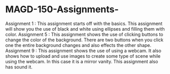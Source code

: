 # MAGD-150-Assignments-
Assignment 1 : This assignment starts off with the basics. This assignment will show you the use of black and white using ellipses and filling them with color. 
Assignment 5 : This assignment shows the use of clicking buttons to change the color of the background. There are two buttons when you click one the entire background changes and also effects the other shape. 
Assignment 9 : This assignment shows the use of using a webcam. It also shows how to upload and use images to create some type of scene while using the webcam. In this case it is a mirror vanity. This assignment also has sound it. 
